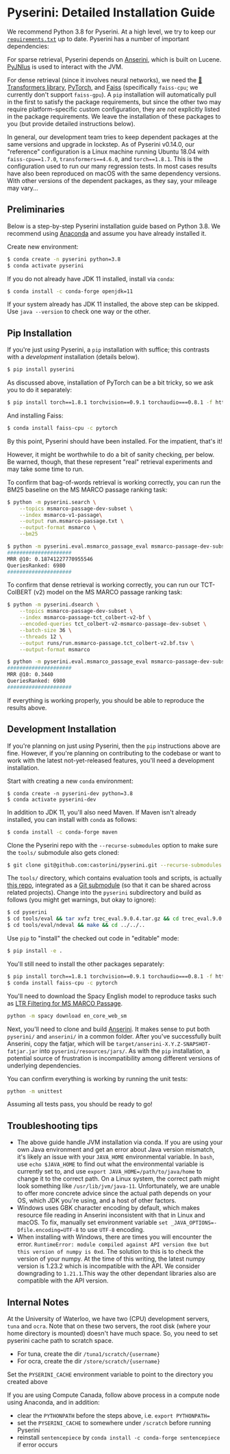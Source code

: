 # Pyserini: Detailed Installation Guide

We recommend Python 3.8 for Pyserini.
At a high level, we try to keep our [`requirements.txt`](../requirements.txt) up to date.
Pyserini has a number of important dependencies:

For sparse retrieval, Pyserini depends on [Anserini](http://anserini.io/), which is built on Lucene.
[PyJNIus](https://github.com/kivy/pyjnius) is used to interact with the JVM.

For dense retrieval (since it involves neural networks), we need the [🤗 Transformers library](https://github.com/huggingface/transformers), [PyTorch](https://pytorch.org/), and [Faiss](https://github.com/facebookresearch/faiss) (specifically `faiss-cpu`; we currently don't support `faiss-gpu`).
A `pip` installation will automatically pull in the first to satisfy the package requirements, but since the other two may require platform-specific custom configuration, they are _not_ explicitly listed in the package requirements.
We leave the installation of these packages to you (but provide detailed instructions below).

In general, our development team tries to keep dependent packages at the same versions and upgrade in lockstep.
As of Pyserini v0.14.0, our "reference" configuration is a Linux machine running Ubuntu 18.04 with `faiss-cpu==1.7.0`,  `transformers==4.6.0`, and `torch==1.8.1`.
This is the configuration used to run our many regression tests.
In most cases results have also been reproduced on macOS with the same dependency versions.
With other versions of the dependent packages, as they say, your mileage may vary...

## Preliminaries

Below is a step-by-step Pyserini installation guide based on Python 3.8.
We recommend using [Anaconda](https://www.anaconda.com/) and assume you have already installed it.

Create new environment:

```bash
$ conda create -n pyserini python=3.8
$ conda activate pyserini
```

If you do not already have JDK 11 installed, install via `conda`:

```bash
$ conda install -c conda-forge openjdk=11
```

If your system already has JDK 11 installed, the above step can be skipped.
Use `java --version` to check one way or the other.

## Pip Installation

If you're just _using_ Pyserini, a `pip` installation with suffice; this contrasts with a _development_ installation (details below).

```bash
$ pip install pyserini
```

As discussed above, installation of PyTorch can be a bit tricky, so we ask you to do it separately:

```bash
$ pip install torch==1.8.1 torchvision==0.9.1 torchaudio===0.8.1 -f https://download.pytorch.org/whl/torch_stable.html
```

And installing Faiss:

```bash
$ conda install faiss-cpu -c pytorch
```

By this point, Pyserini should have been installed.
For the impatient, that's it!

However, it might be worthwhile to do a bit of sanity checking, per below.
Be warned, though, that these represent "real" retrieval experiments and may take some time to run.

To confirm that bag-of-words retrieval is working correctly, you can run the BM25 baseline on the MS MARCO passage ranking task:

```bash
$ python -m pyserini.search \
    --topics msmarco-passage-dev-subset \
    --index msmarco-v1-passage\
    --output run.msmarco-passage.txt \
    --output-format msmarco \
    --bm25

$ python -m pyserini.eval.msmarco_passage_eval msmarco-passage-dev-subset run.msmarco-passage.txt
#####################
MRR @10: 0.18741227770955546
QueriesRanked: 6980
#####################
```

To confirm that dense retrieval is working correctly, you can run our TCT-ColBERT (v2) model on the MS MARCO passage ranking task:

```bash
$ python -m pyserini.dsearch \
    --topics msmarco-passage-dev-subset \
    --index msmarco-passage-tct_colbert-v2-bf \
    --encoded-queries tct_colbert-v2-msmarco-passage-dev-subset \
    --batch-size 36 \
    --threads 12 \
    --output runs/run.msmarco-passage.tct_colbert-v2.bf.tsv \
    --output-format msmarco

$ python -m pyserini.eval.msmarco_passage_eval msmarco-passage-dev-subset runs/run.msmarco-passage.tct_colbert-v2.bf.tsv
#####################
MRR @10: 0.3440
QueriesRanked: 6980
#####################
```

If everything is working properly, you should be able to reproduce the results above.

## Development Installation

If you're planning on just _using_ Pyserini, then the `pip` instructions above are fine.
However, if you're planning on contributing to the codebase or want to work with the latest not-yet-released features, you'll need a development installation.

Start with creating a new `conda` environment:

```
$ conda create -n pyserini-dev python=3.8
$ conda activate pyserini-dev
```

In addition to JDK 11, you'll also need Maven.
If Maven isn't already installed, you can install with `conda` as follows:

```bash
$ conda install -c conda-forge maven
```

Clone the Pyserini repo with the `--recurse-submodules` option to make sure the `tools/` submodule also gets cloned:

```bash
$ git clone git@github.com:castorini/pyserini.git --recurse-submodules
```
The `tools/` directory, which contains evaluation tools and scripts, is actually [this repo](https://github.com/castorini/anserini-tools), integrated as a [Git submodule](https://git-scm.com/book/en/v2/Git-Tools-Submodules) (so that it can be shared across related projects).
Change into the `pyserini` subdirectory and build as follows (you might get warnings, but okay to ignore):

```bash
$ cd pyserini
$ cd tools/eval && tar xvfz trec_eval.9.0.4.tar.gz && cd trec_eval.9.0.4 && make && cd ../../..
$ cd tools/eval/ndeval && make && cd ../../..
```

Use `pip` to "install" the checked out code in "editable" mode:

```bash
$ pip install -e .
```

You'll still need to install the other packages separately:

```bash
$ pip install torch==1.8.1 torchvision==0.9.1 torchaudio===0.8.1 -f https://download.pytorch.org/whl/torch_stable.html
$ conda install faiss-cpu -c pytorch
```

You'll need to download the Spacy English model to reproduce tasks such as [LTR Filtering for MS MARCO Passage](https://github.com/castorini/pyserini/blob/master/docs/experiments-ltr-msmarco-passage-reranking.md).

```bash
python -m spacy download en_core_web_sm
```

Next, you'll need to clone and build [Anserini](http://anserini.io/).
It makes sense to put both `pyserini/` and `anserini/` in a common folder.
After you've successfully built Anserini, copy the fatjar, which will be `target/anserini-X.Y.Z-SNAPSHOT-fatjar.jar` into `pyserini/resources/jars/`.
As with the `pip` installation, a potential source of frustration is incompatibility among different versions of underlying dependencies.

You can confirm everything is working by running the unit tests:

```bash
python -m unittest
```

Assuming all tests pass, you should be ready to go!

## Troubleshooting tips

+ The above guide handle JVM installation via conda. If you are using your own Java environment and get an error about Java version mismatch, it's likely an issue with your `JAVA_HOME` environmental variable.
In `bash`, use `echo $JAVA_HOME` to find out what the environmental variable is currently set to, and use `export JAVA_HOME=/path/to/java/home` to change it to the correct path.
On a Linux system, the correct path might look something like `/usr/lib/jvm/java-11`.
Unfortunately, we are unable to offer more concrete advice since the actual path depends on your OS, which JDK you're using, and a host of other factors.
+ Windows uses GBK character encoding by default, which makes resource file reading in Anserini inconsistent with that in Linux and macOS.
To fix, manually set environment variable `set _JAVA_OPTIONS=-Dfile.encoding=UTF-8` to use `UTF-8` encoding.
+ When installing with Windows, there are times you will encounter the error. `RuntimeError: module compiled against API version 0xe but this version of numpy is 0xd`. The solution to this is to check the version of your numpy. At the time of this writing, the latest numpy version is 1.23.2 which is incompatible with the API. We consider downgrading to `1.21.1`.This way the other dependant libraries also are compatible with the API version.


## Internal Notes

At the University of Waterloo, we have two (CPU) development servers, `tuna` and `ocra`.
Note that on these two servers, the root disk (where your home directory is mounted) doesn't have much space.
So, you need to set pyserini cache path to scratch space.

- For tuna, create the dir `/tuna1/scratch/{username}`
- For ocra, create the dir `/store/scratch/{username}`

Set the `PYSERINI_CACHE` environment variable to point to the directory you created above

If you are using Compute Canada, follow above process in a compute node using Anaconda, and in addition:
- clear the `PYTHONPATH` before the steps above, i.e. `export PYTHONPATH=`
- set the `PYSERINI_CACHE` to somewhere under `/scratch` before running Pyserini
- reinstall `sentencepiece` by `conda install -c conda-forge sentencepiece` if error occurs

